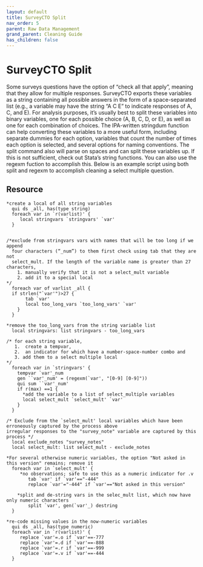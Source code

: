 ```yaml
---
layout: default
title: SurveyCTO Split
nav_order: 5
parent: Raw Data Management
grand_parent: Cleaning Guide
has_children: false
---
```


# SurveyCTO Split

Some surveys questions have the option of “check all that apply”, meaning that they allow for multiple responses. SurveyCTO exports these variables as a string containing all possible answers in the form of a space-separated list (e.g., a variable may have the string “A C E” to indicate responses of A, C, and E). For analysis purposes, it’s usually best to split these variables into binary variables, one for each possible choice (A, B, C, D, or E), as well as one for each combination of choices. The IPA-written stringdum function can help converting these variables to a more useful form, including separate dummies for each option, variables that count the number of times each option is selected, and several options for naming conventions. The split command also will parse on spaces and can split these variables up. If this is not sufficient, check out Stata’s string functions. You can also use the regexm fuction to accomplish this. Below is an example script using both split and regexm to accomplish cleaning a select multiple question.

## Resource

 
````
*create a local of all string variables
  qui ds _all, has(type string)                     
  foreach var in `r(varlist)' {                          
     local stringvars `stringvars' `var'
  }
 

/*exclude from stringvars vars with names that will be too long if we append
  four characters (“_num”) to them first check using tab that they are not 
  select_mult. If the length of the variable name is greater than 27 characters,
    1. manually verify that it is not a select_mult variable
    2. add it to a special local  
*/
  foreach var of varlist _all {
  if strlen("`var'")>27 {       
       tab `var'               
       local too_long_vars `too_long_vars' `var'                           
    }
  }

*remove the too_long_vars from the string variable list
  local stringvars: list stringvars - too_long_vars     

/* for each string variable, 
   1.  create a tempvar, 
   2.  an indicator for which have a number-space-number combo and 
   3. add them to a select multiple local    
*/   
  foreach var in `stringvars' {         
    tempvar `var'_num         
    gen ``var'_num' = (regexm(`var', "[0-9] [0-9]"))    
    qui sum ``var'_num'                     
    if r(max) ==1 {                 
      *add the variable to a list of select_multiple variables
      local select_mult `select_mult' `var'        
    }
  }

/* Exclude from the `select_mult' local variables which have been erroneously captured by the process above
irregular responses to the "survey_note" variable are captured by this process */
  local exclude_notes "survey_notes"
  local select_mult: list select_mult - exclude_notes           

*For several otherwise numeric variables, the option "Not asked in this version" remains; remove it
  foreach var in `select_mult' {
     *no observations; safe to use this as a numeric indicator for .v
        tab `var' if `var'=="-444" 
        replace `var'="-444" if `var'=="Not asked in this version"
    
    *split and de-string vars in the selec_mult list, which now have only numeric characters
        split `var', gen(`var'_) destring                  
  }
 
*re-code missing values in the now-numeric variables
  qui ds _all, has(type numeric)                  
  foreach var in `r(varlist)' {           
     replace `var'=.o if `var'==-777
     replace `var'=.d if `var'==-888
     replace `var'=.r if `var'==-999
     replace `var'=.v if `var'==-444
  }

````
